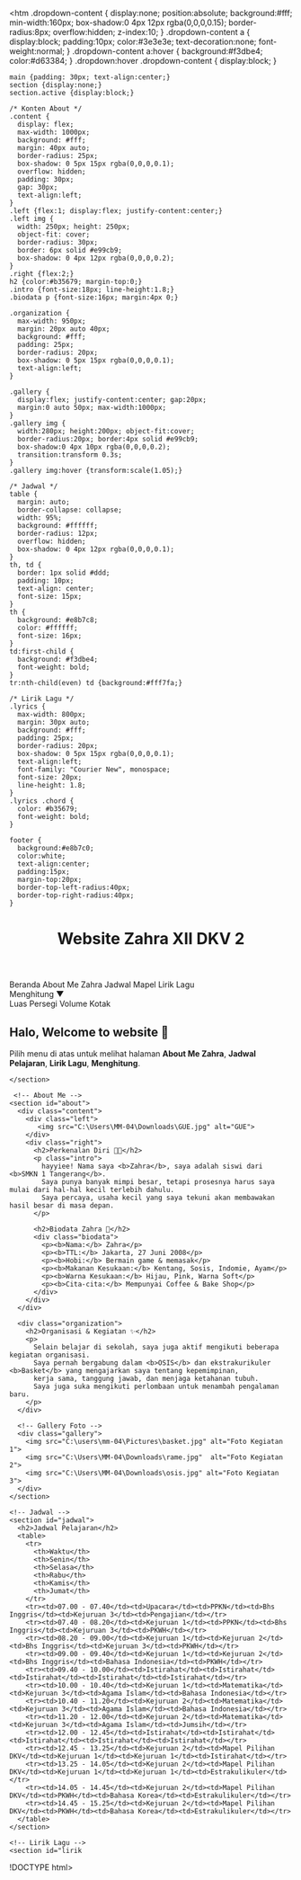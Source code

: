 <!DOCTYPE html>
<htm    .dropdown-content {
      display:none;
      position:absolute;
      background:#fff;
      min-width:160px;
      box-shadow:0 4px 12px rgba(0,0,0,0.15);
      border-radius:8px;
      overflow:hidden;
      z-index:10;
    }
    .dropdown-content a {
      display:block;
      padding:10px;
      color:#3e3e3e;
      text-decoration:none;
      font-weight:normal;
    }
    .dropdown-content a:hover {
      background:#f3dbe4;
      color:#d63384;
    }
    .dropdown:hover .dropdown-content {
      display:block;
    }

    main {padding: 30px; text-align:center;}
    section {display:none;}
    section.active {display:block;}

    /* Konten About */
    .content {
      display: flex;
      max-width: 1000px;
      background: #fff;
      margin: 40px auto;
      border-radius: 25px;
      box-shadow: 0 5px 15px rgba(0,0,0,0.1);
      overflow: hidden;
      padding: 30px;
      gap: 30px;
      text-align:left;
    }
    .left {flex:1; display:flex; justify-content:center;}
    .left img {
      width: 250px; height: 250px;
      object-fit: cover;
      border-radius: 30px;
      border: 6px solid #e99cb9;
      box-shadow: 0 4px 12px rgba(0,0,0,0.2);
    }
    .right {flex:2;}
    h2 {color:#b35679; margin-top:0;}
    .intro {font-size:18px; line-height:1.8;}
    .biodata p {font-size:16px; margin:4px 0;}

    .organization {
      max-width: 950px;
      margin: 20px auto 40px;
      background: #fff;
      padding: 25px;
      border-radius: 20px;
      box-shadow: 0 5px 15px rgba(0,0,0,0.1);
      text-align:left;
    }

    .gallery {
      display:flex; justify-content:center; gap:20px;
      margin:0 auto 50px; max-width:1000px;
    }
    .gallery img {
      width:280px; height:200px; object-fit:cover;
      border-radius:20px; border:4px solid #e99cb9;
      box-shadow:0 4px 10px rgba(0,0,0,0.2);
      transition:transform 0.3s;
    }
    .gallery img:hover {transform:scale(1.05);}

    /* Jadwal */
    table {
      margin: auto;
      border-collapse: collapse;
      width: 95%;
      background: #ffffff;
      border-radius: 12px;
      overflow: hidden;
      box-shadow: 0 4px 12px rgba(0,0,0,0.1);
    }
    th, td {
      border: 1px solid #ddd;
      padding: 10px;
      text-align: center;
      font-size: 15px;
    }
    th {
      background: #e8b7c8;
      color: #ffffff;
      font-size: 16px;
    }
    td:first-child {
      background: #f3dbe4;
      font-weight: bold;
    }
    tr:nth-child(even) td {background:#fff7fa;}

    /* Lirik Lagu */
    .lyrics {
      max-width: 800px;
      margin: 30px auto;
      background: #fff;
      padding: 25px;
      border-radius: 20px;
      box-shadow: 0 5px 15px rgba(0,0,0,0.1);
      text-align:left;
      font-family: "Courier New", monospace;
      font-size: 20px;
      line-height: 1.8;
    }
    .lyrics .chord {
      color: #b35679;
      font-weight: bold;
    }

    footer {
      background:#e8b7c0;
      color:white;
      text-align:center;
      padding:15px;
      margin-top:20px;
      border-top-left-radius:40px;
      border-top-right-radius:40px;
    }
  </style>
</head>
<body>
  <header>
    <h1>Website Zahra XII DKV 2</h1>
  </header>

  <nav>
    <a onclick="showPage('home')">Beranda</a>
    <a onclick="showPage('about')">About Me Zahra</a>
    <a onclick="showPage('jadwal')">Jadwal Mapel</a>
    <a onclick="showPage('lirik')">Lirik Lagu</a>
    <!-- Tambahan menu dropdown Menghitung -->
    <div class="dropdown">
      <a>Menghitung ▼</a>
      <div class="dropdown-content">
        <a onclick="showPage('persegi')">Luas Persegi</a>
        <a onclick="showPage('volume')">Volume Kotak</a>
      </div>
    </div>
  </nav>

  <main>
    <!-- Beranda -->
    <section id="home" class="active">
      <h2> Halo, Welcome to website 👀</h2>
      <p>Pilih menu di atas untuk melihat halaman <b>About Me Zahra</b>, <b>Jadwal Pelajaran</b>, <b>Lirik Lagu</b>, <b>Menghitung</b>.</p>

    </section>

     <!-- About Me -->
    <section id="about">
      <div class="content">
        <div class="left">
           <img src="C:\Users\MM-04\Downloads\GUE.jpg" alt="GUE">
        </div>
        <div class="right">
          <h2>Perkenalan Diri 👋🏻</h2>
          <p class="intro">
            hayyiee! Nama saya <b>Zahra</b>, saya adalah siswi dari <b>SMKN 1 Tangerang</b>.  
            Saya punya banyak mimpi besar, tetapi prosesnya harus saya mulai dari hal-hal kecil terlebih dahulu.  
            Saya percaya, usaha kecil yang saya tekuni akan membawakan hasil besar di masa depan.
          </p>

          <h2>Biodata Zahra 🫣</h2>
          <div class="biodata">
            <p><b>Nama:</b> Zahra</p>
            <p><b>TTL:</b> Jakarta, 27 Juni 2008</p>
            <p><b>Hobi:</b> Bermain game & memasak</p>
            <p><b>Makanan Kesukaan:</b> Kentang, Sosis, Indomie, Ayam</p>
            <p><b>Warna Kesukaan:</b> Hijau, Pink, Warna Soft</p>
            <p><b>Cita-cita:</b> Mempunyai Coffee & Bake Shop</p>
          </div>
        </div>
      </div>

      <div class="organization">
        <h2>Organisasi & Kegiatan ✨</h2>
        <p>
          Selain belajar di sekolah, saya juga aktif mengikuti beberapa kegiatan organisasi.  
          Saya pernah bergabung dalam <b>OSIS</b> dan ekstrakurikuler <b>Basket</b> yang mengajarkan saya tentang kepemimpinan,  
          kerja sama, tanggung jawab, dan menjaga ketahanan tubuh.  
          Saya juga suka mengikuti perlombaan untuk menambah pengalaman baru.
        </p>
      </div>

      <!-- Gallery Foto -->
      <div class="gallery">
        <img src="C:\users\mm-04\Pictures\basket.jpg" alt="Foto Kegiatan 1">
        <img src="C:\Users\MM-04\Downloads\rame.jpg"  alt="Foto Kegiatan 2">
        <img src="C:\Users\MM-04\Downloads\osis.jpg" alt="Foto Kegiatan 3">
      </div>
    </section>

    <!-- Jadwal -->
    <section id="jadwal">
      <h2>Jadwal Pelajaran</h2>
      <table>
        <tr>
          <th>Waktu</th>
          <th>Senin</th>
          <th>Selasa</th>
          <th>Rabu</th>
          <th>Kamis</th>
          <th>Jumat</th>
        </tr>
        <tr><td>07.00 - 07.40</td><td>Upacara</td><td>PPKN</td><td>Bhs Inggris</td><td>Kejuruan 3</td><td>Pengajian</td></tr>
        <tr><td>07.40 - 08.20</td><td>Kejuruan 1</td><td>PPKN</td><td>Bhs Inggris</td><td>Kejuruan 3</td><td>PKWH</td></tr>
        <tr><td>08.20 - 09.00</td><td>Kejuruan 1</td><td>Kejuruan 2</td><td>Bhs Inggris</td><td>Kejuruan 3</td><td>PKWH</td></tr>
        <tr><td>09.00 - 09.40</td><td>Kejuruan 1</td><td>Kejuruan 2</td><td>Bhs Inggris</td><td>Bahasa Indonesia</td><td>PKWH</td></tr>
        <tr><td>09.40 - 10.00</td><td>Istirahat</td><td>Istirahat</td><td>Istirahat</td><td>Istirahat</td><td>Istirahat</td></tr>
        <tr><td>10.00 - 10.40</td><td>Kejuruan 1</td><td>Matematika</td><td>Kejuruan 3</td><td>Agama Islam</td><td>Bahasa Indonesia</td></tr>
        <tr><td>10.40 - 11.20</td><td>Kejuruan 2</td><td>Matematika</td><td>Kejuruan 3</td><td>Agama Islam</td><td>Bahasa Indonesia</td></tr>
        <tr><td>11.20 - 12.00</td><td>Kejuruan 2</td><td>Matematika</td><td>Kejuruan 3</td><td>Agama Islam</td><td>Jumsih</td></tr>
        <tr><td>12.00 - 12.45</td><td>Istirahat</td><td>Istirahat</td><td>Istirahat</td><td>Istirahat</td><td>Istirahat</td></tr>
        <tr><td>12.45 - 13.25</td><td>Kejuruan 2</td><td>Mapel Pilihan DKV</td><td>Kejuruan 1</td><td>Kejuruan 1</td><td>Istirahat</td></tr>
        <tr><td>13.25 - 14.05</td><td>Kejuruan 2</td><td>Mapel Pilihan DKV</td><td>Kejuruan 1</td><td>Kejuruan 1</td><td>Estrakulikuler</td></tr>
        <tr><td>14.05 - 14.45</td><td>Kejuruan 2</td><td>Mapel Pilihan DKV</td><td>PKWH</td><td>Bahasa Korea</td><td>Estrakulikuler</td></tr>
        <tr><td>14.45 - 15.25</td><td>Kejuruan 2</td><td>Mapel Pilihan DKV</td><td>PKWH</td><td>Bahasa Korea</td><td>Estrakulikuler</td></tr>
      </table>
    </section>

    <!-- Lirik Lagu -->
    <section id="lirik
  </script>
</body>
</html>
!DOCTYPE html>
<html lang="id">
<head>
  <meta charset="UTF-8">
  <meta name="viewport" content="width=device-width, initial-scale=1.0">
  <title>Website Zahra

    header h1 {
      font-family: "Super Sunkissed", cursive;
      font-size: 48px;
      color: #fff;
      margin: 0;
      text-shadow: 2px 2px 6px rgba(0,0,0,0.25);
    }

    nav {
      background:#f3dbe4;
      padding:10px;
      text-align:center;
    }
    nav a {
      margin:0 15px;
      text-decoration:none;
      color:#3e3e3e;
      font-weight:bold;
      cursor:pointer;
    }
    nav a:hover {color:#d63384;}

    /* Dropdown */
    .dropdown {
      display:inline-block;
      position:relative;
    }
    .dropdown-content {
      display:none;
      position:absolute;
      background:#fff;
      min-width:160px;
      box-shadow:0 4px 12px rgba(0,0,0,0.15);
      border-radius:8px;
      overflow:hidden;
      z-index:10;
    }
    .dropdown-content a {
      display:block;
      padding:10px;
      color:#3e3e3e;
      text-decoration:none;
      font-weight:normal;
    }
    .dropdown-content a:hover {
      background:#f3dbe4;
      color:#d63384;
    }
    .dropdown:hover .dropdown-content {
      display:block;
    }

    main {padding: 30px; text-align:center;}
    section {display:none;}
    section.active {display:block;}

    /* Konten About */
    .content {
      display: flex;
      max-width: 1000px;
      background: #fff;
      margin: 40px auto;
      border-radius: 25px;
      box-shadow: 0 5px 15px rgba(0,0,0,0.1);
      overflow: hidden;
      padding: 30px;
      gap: 30px;
      text-align:left;
    }
    .left {flex:1; display:flex; justify-content:center;}
    .left img {
      width: 250px; height: 250px;
      object-fit: cover;
      border-radius: 30px;
      border: 6px solid #e99cb9;
      box-shadow: 0 4px 12px rgba(0,0,0,0.2);
    }
    .right {flex:2;}
    h2 {color:#b35679; margin-top:0;}
    .intro {font-size:18px; line-height:1.8;}
    .biodata p {font-size:16px; margin:4px 0;}

    .organization {
      max-width: 950px;
      margin: 20px auto 40px;
      background: #fff;
      padding: 25px;
      border-radius: 20px;
      box-shadow: 0 5px 15px rgba(0,0,0,0.1);
      text-align:left;
    }

    .gallery {
      display:flex; justify-content:center; gap:20px;
      margin:0 auto 50px; max-width:1000px;
    }
    .gallery img {
      width:280px; height:200px; object-fit:cover;
      border-radius:20px; border:4px solid #e99cb9;
      box-shadow:0 4px 10px rgba(0,0,0,0.2);
      transition:transform 0.3s;
    }
    .gallery img:hover {transform:scale(1.05);}

    /* Jadwal */
    table {
      margin: auto;
      border-collapse: collapse;
      width: 95%;
      background: #ffffff;
      border-radius: 12px;
      overflow: hidden;
      box-shadow: 0 4px 12px rgba(0,0,0,0.1);
    }
    th, td {
      border: 1px solid #ddd;
      padding: 10px;
      text-align: center;
      font-size: 15px;
    }
    th {
      background: #e8b7c8;
      color: #ffffff;
      font-size: 16px;
    }
    td:first-child {
      background: #f3dbe4;
      font-weight: bold;
    }
    tr:nth-child(even) td {background:#fff7fa;}

    /* Lirik Lagu */
    .lyrics {
      max-width: 800px;
      margin: 30px auto;
      background: #fff;
      padding: 25px;
      border-radius: 20px;
      box-shadow: 0 5px 15px rgba(0,0,0,0.1);
      text-align:left;
      font-family: "Courier New", monospace;
      font-size: 20px;
      line-height: 1.8;
    }
    .lyrics .chord {
      color: #b35679;
      font-weight: bold;
    }

    footer {
      background:#e8b7c0;
      color:white;
      text-align:center;
      padding:15px;
      margin-top:20px;
      border-top-left-radius:40px;
      border-top-right-radius:40px;
    }
  </style>
</head>
<body>
  <header>
    <h1>Website Zahra XII DKV 2</h1>
  </header>

  <nav>
    <a onclick="showPage('home')">Beranda</a>
    <a onclick="showPage('about')">About Me Zahra</a>
    <a onclick="showPage('jadwal')">Jadwal Mapel</a>
    <a onclick="showPage('lirik')">Lirik Lagu</a>
    <!-- Tambahan menu dropdown Menghitung -->
    <div class="dropdown">
      <a>Menghitung ▼</a>
      <div class="dropdown-content">
        <a onclick="showPage('persegi')">Luas Persegi</a>
        <a onclick="showPage('volume')">Volume Kotak</a>
      </div>
    </div>
  </nav>

  <main>
    <!-- Beranda -->
    <section id="home" class="active">
      <h2> Halo, Welcome to website 👀</h2>
      <p>Pilih menu di atas untuk melihat halaman <b>About Me Zahra</b>, <b>Jadwal Pelajaran</b>, <b>Lirik Lagu</b>, <b>Menghitung</b>.</p>

    </section>

     <!-- About Me -->
    <section id="about">
      <div class="content">
        <div class="left">
           <img src="C:\Users\NESTA LKS\Downloads\gyejh.jfif" alt="gyejh">
        </div>
        <div class="right">
          <h2>Perkenalan Diri 👋🏻</h2>
          <p class="intro">
            hayyiee! Nama saya <b>Zahra</b>, saya adalah siswi dari <b>SMKN 1 Tangerang</b>.  
            Saya punya banyak mimpi besar, tetapi prosesnya harus saya mulai dari hal-hal kecil terlebih dahulu.  
            Saya percaya, usaha kecil yang saya tekuni akan membawakan hasil besar di masa depan.
          </p>

          <h2>Biodata Zahra 🫣</h2>
          <div class="biodata">
            <p><b>Nama:</b> Zahra</p>
            <p><b>TTL:</b> Jakarta, 27 Juni 2008</p>
            <p><b>Hobi:</b> Bermain game & memasak</p>
            <p><b>Makanan Kesukaan:</b> Kentang, Sosis, Indomie, Ayam</p>
            <p><b>Warna Kesukaan:</b> Hijau, Pink, Warna Soft</p>
            <p><b>Cita-cita:</b> Mempunyai Coffee & Bake Shop</p>
          </div>
        </div>
      </div>

      <div class="organization">
        <h2>Organisasi & Kegiatan ✨</h2>
        <p>
          Selain belajar di sekolah, saya juga aktif mengikuti beberapa kegiatan organisasi.  
          Saya pernah bergabung dalam <b>OSIS</b> dan ekstrakurikuler <b>Basket</b> yang mengajarkan saya tentang kepemimpinan,  
          kerja sama, tanggung jawab, dan menjaga ketahanan tubuh.  
          Saya juga suka mengikuti perlombaan untuk menambah pengalaman baru.
        </p>
      </div>

      <!-- Gallery Foto -->
      <div class="gallery">
        <img src="C:\Users\NESTA LKS\Downloads\sekbid.jfif" alt="Foto Kegiatan 1">
        <img src="C:\Users\NESTA LKS\Downloads\osis.jfif"  alt="Foto Kegiatan 2">
        <img src="C:\Users\NESTA LKS\Downloads\basket.jfif" alt="Foto Kegiatan 3">
      </div>
    </section>

    <!-- Jadwal -->
    <section id="jadwal">
      <h2>Jadwal Pelajaran</h2>
      <table>
        <tr>
          <th>Waktu</th>
          <th>Senin</th>
          <th>Selasa</th>
          <th>Rabu</th>
          <th>Kamis</th>
          <th>Jumat</th>
        </tr>
        <tr><td>07.00 - 07.40</td><td>Upacara</td><td>PPKN</td><td>Bhs Inggris</td><td>Kejuruan 3</td><td>Pengajian</td></tr>
        <tr><td>07.40 - 08.20</td><td>Kejuruan 1</td><td>PPKN</td><td>Bhs Inggris</td><td>Kejuruan 3</td><td>PKWH</td></tr>
        <tr><td>08.20 - 09.00</td><td>Kejuruan 1</td><td>Kejuruan 2</td><td>Bhs Inggris</td><td>Kejuruan 3</td><td>PKWH</td></tr>
        <tr><td>09.00 - 09.40</td><td>Kejuruan 1</td><td>Kejuruan 2</td><td>Bhs Inggris</td><td>Bahasa Indonesia</td><td>PKWH</td></tr>
        <tr><td>09.40 - 10.00</td><td>Istirahat</td><td>Istirahat</td><td>Istirahat</td><td>Istirahat</td><td>Istirahat</td></tr>
        <tr><td>10.00 - 10.40</td><td>Kejuruan 1</td><td>Matematika</td><td>Kejuruan 3</td><td>Agama Islam</td><td>Bahasa Indonesia</td></tr>
        <tr><td>10.40 - 11.20</td><td>Kejuruan 2</td><td>Matematika</td><td>Kejuruan 3</td><td>Agama Islam</td><td>Bahasa Indonesia</td></tr>
        <tr><td>11.20 - 12.00</td><td>Kejuruan 2</td><td>Matematika</td><td>Kejuruan 3</td><td>Agama Islam</td><td>Jumsih</td></tr>
        <tr><td>12.00 - 12.45</td><td>Istirahat</td><td>Istirahat</td><td>Istirahat</td><td>Istirahat</td><td>Istirahat</td></tr>
        <tr><td>12.45 - 13.25</td><td>Kejuruan 2</td><td>Mapel Pilihan DKV</td><td>Kejuruan 1</td><td>Kejuruan 1</td><td>Istirahat</td></tr>
        <tr><td>13.25 - 14.05</td><td>Kejuruan 2</td><td>Mapel Pilihan DKV</td><td>Kejuruan 1</td><td>Kejuruan 1</td><td>Estrakulikuler</td></tr>
        <tr><td>14.05 - 14.45</td><td>Kejuruan 2</td><td>Mapel Pilihan DKV</td><td>PKWH</td><td>Bahasa Korea</td><td>Estrakulikuler</td></tr>
        <tr><td>14.45 - 15.25</td><td>Kejuruan 2</td><td>Mapel Pilihan DKV</td><td>PKWH</td><td>Bahasa Korea</td><td>Estrakulikuler</td></tr>
      </table>
    </section>

    <!-- Lirik Lagu -->
    <section id="lirik">
      <h2>Lirik Lagu 🎶</h2>
      <div class="lyrics">
        <h3>A Thousand Years - Christina Perri</h3>
        <p><span class="chord">G       Em</span><br>Heart beats fast</p>
        <p><span class="chord">C             D</span><br>Colors and promises</p>
        <p><span class="chord">G       Em</span><br>How to be brave</p>
        <p><span class="chord">C                D</span><br>How can I love when I'm afraid to fall</p>

        <p><span class="chord">G           Em</span><br>But watching you stand alone</p>
        <p><span class="chord">C                   D</span><br>All of my doubt suddenly goes away somehow</p>

        <p><span class="chord">Am  G   D</span><br>One step closer</p>

        <p><span class="chord">G             Em</span><br>I have died everyday, waiting for you</p>
        <p><span class="chord">C                     D</span><br>Darling, don't be afraid, I have loved you</p>
        <p><span class="chord">Em      C          G    D</span><br>For a thousand years, I'll love you for a thousand more</p>

        <p><span class="chord">G       Em</span><br>Time stands still</p>
        <p><span class="chord">C              D</span><br>Beauty in all she is</p>
        <p><span class="chord">G        Em</span><br>I will be brave</p>
        <p><span class="chord">C                D</span><br>I will not let anything take away</p>

        <p><span class="chord">G           Em</span><br>What's standing in front of me</p>
        <p><span class="chord">C                D</span><br>Every breath, every hour has come to this</p>
      </div>
    </section>
  </main>


    <!-- Tambahan Section Luas Persegi -->
    <section id="persegi">
      <h2>Menghitung Luas Persegi</h2>
      <p>Masukkan panjang sisi:</p>
      <input type="number" id="sisi" placeholder="Sisi">
      <button onclick="hitungLuas()">Hitung</button>
      <p id="hasilLuas"></p>
    </section>

    <!-- Tambahan Section Volume Kotak -->
    <section id="volume">
      <h2>Menghitung Volume Kotak</h2>
      <p>Masukkan panjang, lebar, dan tinggi:</p>
      <input type="number" id="panjang" placeholder="Panjang">
      <input type="number" id="lebar" placeholder="Lebar">
      <input type="number" id="tinggi" placeholder="Tinggi">
      <button onclick="hitungVolume()">Hitung</button>
      <p id="hasilVolume"></p>
    </section>
  </main>

  <footer>
    &copy; 2025 Zahra - XII DKV 2
  </footer>

  <script>
    function showPage(pageId) {
      document.querySelectorAll("section").forEach(sec => sec.classList.remove("active"));
      document.getElementById(pageId).classList.add("active");
    }

    function hitungLuas() {
      let sisi = document.getElementById("sisi").value;
      if (sisi) {
        let luas = sisi * sisi;
        document.getElementById("hasilLuas").innerText = "Luas persegi = " + luas;
      }
    }

    function hitungVolume() {
      let p = document.getElementById("panjang").value;
      let l = document.getElementById("lebar").value;
      let t = document.getElementById("tinggi").value;
      if (p && l && t) {
        let volume = p * l * t;
        document.getElementById("hasilVolume").innerText = "Volume kotak = " + volume;
      }
    }
  </script>
</body>
</html>

